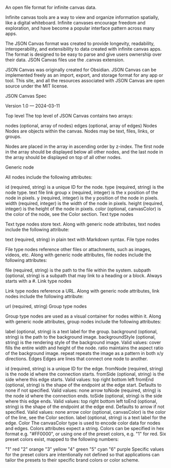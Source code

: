 An open file format for infinite canvas data.

Infinite canvas tools are a way to view and organize information spatially, like a digital whiteboard. Infinite canvases encourage freedom and exploration, and have become a popular interface pattern across many apps.

The JSON Canvas format was created to provide longevity, readability, interoperability, and extensibility to data created with infinite canvas apps. The format is designed to be easy to parse and give users ownership over their data. JSON Canvas files use the .canvas extension.

JSON Canvas was originally created for Obsidian. JSON Canvas can be implemented freely as an import, export, and storage format for any app or tool. This site, and all the resources associated with JSON Canvas are open source under the MIT license.

JSON Canvas Spec

Version 1.0 — 2024-03-11

Top level
The top level of JSON Canvas contains two arrays:

nodes (optional, array of nodes)
edges (optional, array of edges)
Nodes
Nodes are objects within the canvas. Nodes may be text, files, links, or groups.

Nodes are placed in the array in ascending order by z-index. The first node in the array should be displayed below all other nodes, and the last node in the array should be displayed on top of all other nodes.

Generic node

All nodes include the following attributes:

id (required, string) is a unique ID for the node.
type (required, string) is the node type.
text
file
link
group
x (required, integer) is the x position of the node in pixels.
y (required, integer) is the y position of the node in pixels.
width (required, integer) is the width of the node in pixels.
height (required, integer) is the height of the node in pixels.
color (optional, canvasColor) is the color of the node, see the Color section.
Text type nodes

Text type nodes store text. Along with generic node attributes, text nodes include the following attribute:

text (required, string) in plain text with Markdown syntax.
File type nodes

File type nodes reference other files or attachments, such as images, videos, etc. Along with generic node attributes, file nodes include the following attributes:

file (required, string) is the path to the file within the system.
subpath (optional, string) is a subpath that may link to a heading or a block. Always starts with a #.
Link type nodes

Link type nodes reference a URL. Along with generic node attributes, link nodes include the following attribute:

url (required, string)
Group type nodes

Group type nodes are used as a visual container for nodes within it. Along with generic node attributes, group nodes include the following attributes:

label (optional, string) is a text label for the group.
background (optional, string) is the path to the background image.
backgroundStyle (optional, string) is the rendering style of the background image. Valid values:
cover fills the entire width and height of the node.
ratio maintains the aspect ratio of the background image.
repeat repeats the image as a pattern in both x/y directions.
Edges
Edges are lines that connect one node to another.

id (required, string) is a unique ID for the edge.
fromNode (required, string) is the node id where the connection starts.
fromSide (optional, string) is the side where this edge starts. Valid values:
top
right
bottom
left
fromEnd (optional, string) is the shape of the endpoint at the edge start. Defaults to none if not specified. Valid values:
none
arrow
toNode (required, string) is the node id where the connection ends.
toSide (optional, string) is the side where this edge ends. Valid values:
top
right
bottom
left
toEnd (optional, string) is the shape of the endpoint at the edge end. Defaults to arrow if not specified. Valid values:
none
arrow
color (optional, canvasColor) is the color of the line, see the Color section.
label (optional, string) is a text label for the edge.
Color
The canvasColor type is used to encode color data for nodes and edges. Colors attributes expect a string. Colors can be specified in hex format e.g. "#FF0000", or using one of the preset colors, e.g. "1" for red. Six preset colors exist, mapped to the following numbers:

"1" red
"2" orange
"3" yellow
"4" green
"5" cyan
"6" purple
Specific values for the preset colors are intentionally not defined so that applications can tailor the presets to their specific brand colors or color scheme.